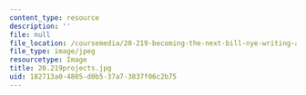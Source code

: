 ```yaml
---
content_type: resource
description: ''
file: null
file_location: /coursemedia/20-219-becoming-the-next-bill-nye-writing-and-hosting-the-educational-show-january-iap-2015/182713a04805d0b537a73837f06c2b75_20.219projects.jpg
file_type: image/jpeg
resourcetype: Image
title: 20.219projects.jpg
uid: 182713a0-4805-d0b5-37a7-3837f06c2b75
---
```

